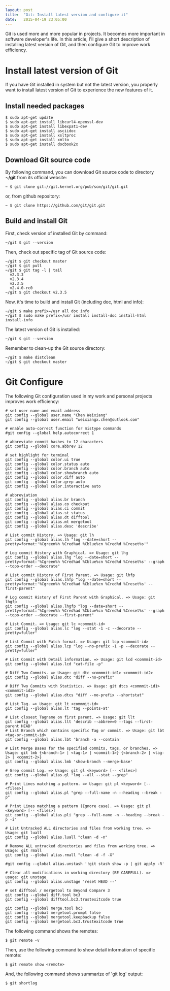 ```yaml
---
layout: post
title:  "Git: Install latest version and configure it"
date:   2015-04-19 23:05:00
---
```


Git is used more and more popular in projects. It becomes more important in software developer's life. In this article, I'll give a short description of installing latest version of Git, and then configure Git to improve work efficiency.

# Install latest version of Git

If you have Git installed in system but not the latest version, you properly want to install latest version of Git to experience the new features of it.

## Install needed packages

	$ sudo apt-get update
	$ sudo apt-get install libcurl4-openssl-dev
	$ sudo apt-get install libexpat1-dev
	$ sudo apt-get install asciidoc
	$ sudo apt-get install xsltproc
	$ sudo apt-get install xmlto
	$ sudo apt-get install docbook2x

## Download Git source code

By following command, you can download Git source code to directory **~/git** from its official website:

	~ $ git clone git://git.kernel.org/pub/scm/git/git.git

or, from github repository:

	~ $ git clone https://github.com/git/git.git

## Build and install Git

First, check version of installed Git by command:

	~/git $ git --version

Then, check out specific tag of Git source code:

	~/git $ git checkout master
	~/git $ git pull
	~/git $ git tag -l | tail
	  v2.3.3
	  v2.3.4
	  v2.3.5
	  v2.4.0-rc0
	~/git $ git checkout v2.3.5

Now, it's time to build and install Git (including doc, html and info):

	~/git $ make prefix=/usr all doc info
	~/git $ sudo make prefix=/usr install install-doc install-html install-info

The latest version of Git is installed:

	~/git $ git --version

Remember to clean-up the Git source directory:

	~/git $ make distclean
	~/git $ git checkout master

# Git Configure

The following Git configuration used in my work and personal projects improves work efficiency:

	# set user name and email address
	git config --global user.name "Chen Weixiang"
	git config --global user.email "weixiangx.chen@outlook.com"
	
	# enable auto-correct function for mistype commands
	#git config --global help.autocorrect 1

	# abbreviate commit hashes to 12 characters
	git config --global core.abbrev 12
	
	# set highlight for terminal
	git config --global color.ui true
	git config --global color.status auto
	git config --global color.branch auto
	git config --global color.showbranch auto
	git config --global color.diff auto
	git config --global color.grep auto
	git config --global color.interactive auto
	
	# abbreviation
	git config --global alias.br branch
	git config --global alias.co checkout
	git config --global alias.ci commit
	git config --global alias.st status
	git config --global alias.dt difftool
	git config --global alias.mt mergetool
	git config --global alias.desc 'describe'
	
	# List commit History. => Usage: git lh
	git config --global alias.lh "log --date=short --pretty=format:'%Cgreen%h %Cred%ad %Cblue%cn %Cred%d %Creset%s'"
	
	# Log commit History with Graphical. => Usage: git lhg
	git config --global alias.lhg "log --date=short --pretty=format:'%Cgreen%h %Cred%ad %Cblue%cn %Cred%d %Creset%s' --graph --topo-order --decorate"
	
	# List commit History of First Parent. => Usage: git lhfp
	git config --global alias.lhfp "log --date=short --pretty=format:'%Cgreen%h %Cred%ad %Cblue%cn %Cred%d %Creset%s' --first-parent"
	
	# Log commit History of First Parent with Graphical. => Usage: git lhgfp
	git config --global alias.lhgfp "log --date=short --pretty=format:'%Cgreen%h %Cred%ad %Cblue%cn %Cred%d %Creset%s' --graph --topo-order --decorate --first-parent"	
	
	# List Commit. => Usage: git lc <commmit-id>
	git config --global alias.lc "log --stat -1 -c --decorate --pretty=fuller"
	
	# List Commit with Patch format. => Usage: git lcp <commmit-id>
	git config --global alias.lcp "log --no-prefix -1 -p --decorate --pretty=fuller"
	
	# List Commit with Detail information. => Usage: git lcd <commmit-id>
	git config --global alias.lcd "cat-file -p"
	
	# Diff Two Commits. => Usage: git dtc <commmit-id1> <commmit-id2>
	git config --global alias.dtc "diff --no-prefix"
	
	# Diff Two Commits with Statistics. => Usage: git dtcs <commmit-id1> <commmit-id2>
	git config --global alias.dtcs "diff --no-prefix --shortstat"
	
	# List Tag. => Usage: git lt <commmit-id>
	git config --global alias.lt 'tag --points-at'
	
	# List closest Tagname on first parent. => Usage: git llt
	git config --global alias.llt 'describ --abbrev=0 --tags --first-parent HEAD'
	# List Branch which contains specific Tag or commit. => Usage: git lbt <tag-or-commit-id>
	git config --global alias.lbt 'branch -a --contain'
	
	# List Merge Bases for the specified commits, tags, or branches. => Usage: git lmb {<branch-1> | <tag-1> | <commit-1>} {<branch-2> | <tag-2> | <commit-2>}
	git config --global alias.lmb 'show-branch --merge-base'
	
	# Grep commit Log. => Usage: git gl <keyword> [-- <files>]
	git config --global alias.gl "log --all --stat --grep"
	
	# Print Lines matching a pattern. => Usage: git pl <keyword> [-- <files>]
	git config --global alias.pl "grep --full-name -n --heading --break -p"
	
	# Print Lines matching a pattern (Ignore case). => Usage: git pl <keyword> [-- <files>]
	git config --global alias.pli "grep --full-name -n --heading --break -p -i"
	
	# List Untracked ALL directories and files from working tree. => Usage: git luall
	git config --global alias.luall "clean -d -n"
	
	# Remove ALL untracked directories and files from working tree. => Usage: git rmall
	git config --global alias.rmall "clean -d -f -X"
	
	#git config --global alias.unstash '!git stash show -p | git apply -R'
	
	# Clear all modifications in working directory (BE CAREFULL). => usage: git unstage
	git config --global alias.unstage 'reset HEAD --'
	
	# set difftool / mergetool to Beyond Compare 3
	git config --global diff.tool bc3
	git config --global difftool.bc3.trustexitcode true
	
	git config --global merge.tool bc3
	git config --global mergetool.prompt false
	git config --global mergetool.keepbackup false
	git config --global mergetool.bc3.trustexitcode true

The following command shows the remotes:

	$ git remote -v

Then, use the following command to show detail information of specific remote:

	$ git remote show <remote>

And, the following command shows summarize of 'git log' output:

	$ git shortlog

